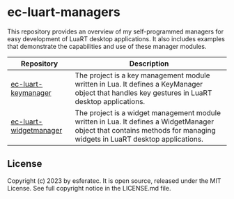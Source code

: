 # ec-luart-managers

This repository provides an overview of my self-programmed managers for easy development of LuaRT desktop applications. It also includes examples that demonstrate the capabilities and use of these manager modules.

| Repository  | Description |
| --- | --- |
| [ec-luart-keymanager](https://github.com/esferatec/ec-luart-keymanager) | The project is a key management module written in Lua. It defines a KeyManager object that handles key gestures in LuaRT desktop applications. |
| [ec-luart-widgetmanager](https://github.com/esferatec/ec-luart-widgetmanager) |The project is a widget management module written in Lua. It defines a WidgetManager object that contains methods for managing widgets in LuaRT desktop applications. |

## License

Copyright (c) 2023 by esferatec.
It is open source, released under the MIT License.
See full copyright notice in the LICENSE.md file.
